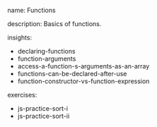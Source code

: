 name: Functions

description: Basics of functions.

insights:
  - declaring-functions
  - function-arguments
  - access-a-function-s-arguments-as-an-array
  - functions-can-be-declared-after-use
  - function-constructor-vs-function-expression

exercises:
  - js-practice-sort-i
  - js-practice-sort-ii

